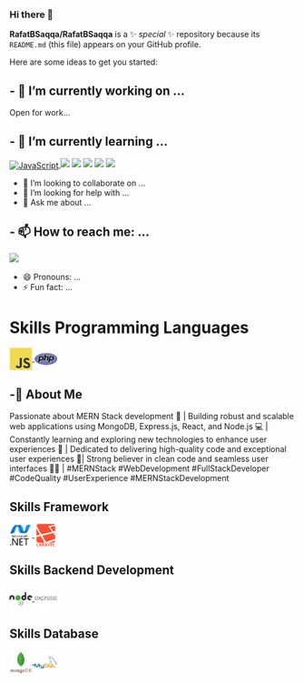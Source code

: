 ### Hi there 👋


**RafatBSaqqa/RafatBSaqqa** is a ✨ _special_ ✨ repository because its `README.md` (this file) appears on your GitHub profile.

Here are some ideas to get you started:

## - 🔭 I’m currently working on ...
Open for work...
## - 🌱 I’m currently learning ...  

<a href="https://developer.mozilla.org/en-US/docs/Web/JavaScript" target="blank">
<img align="center" src="https://raw.githubusercontent.com/devicons/devicon/master/icons/javascript/javascript-original.svg](https://img.shields.io/badge/Bootstrap-563D7C?style=for-the-badge&logo=bootstrap&logoColor=white)" alt="JavaScript" height="40" width="40" />
</a>
 <img src="https://img.shields.io/badge/Express%20js-000000?style=for-the-badge&logo=express&logoColor=white" />    
 <img src="https://img.shields.io/badge/firebase-ffca28?style=for-the-badge&logo=firebase&logoColor=black" />    
 <img src="https://img.shields.io/badge/JWT-000000?style=for-the-badge&logo=JSON%20web%20tokens&logoColor=white" />    
 <img src="https://img.shields.io/badge/Laravel-FF2D20?style=for-the-badge&logo=laravel&logoColor=white" />    
 <img src="https://img.shields.io/badge/next%20js-000000?style=for-the-badge&logo=nextdotjs&logoColor=white" />    


- 👯 I’m looking to collaborate on ...
- 🤔 I’m looking for help with ...
- 💬 Ask me about ...
## - 📫 How to reach me: ...
 <img src="https://img.shields.io/badge/Gmail-D14836?style=for-the-badge&logo=gmail&logoColor=white" />    

- 😄 Pronouns: ...
- ⚡ Fun fact: ...

# Skills Programming Languages

<a href="https://developer.mozilla.org/en-US/docs/Web/JavaScript" target="blank">
<img align="center" src="https://raw.githubusercontent.com/devicons/devicon/master/icons/javascript/javascript-original.svg" alt="JavaScript" height="40" width="40" />
</a>
<a href="https://www.php.net" target="blank">
<img align="center" src="https://raw.githubusercontent.com/devicons/devicon/master/icons/php/php-original.svg" alt="PHP" height="40" width="40" />
</a>



## -🚀 About Me 
Passionate about MERN Stack development 🚀 | Building robust and scalable web applications using
MongoDB,
Express.js,
React, 
and 
Node.js 💻
 | Constantly learning and exploring new technologies to enhance user experiences 🌟 | Dedicated to delivering high-quality code and exceptional user experiences 💯| Strong believer in clean code and seamless user interfaces 👨‍💻 |
  #MERNStack #WebDevelopment #FullStackDeveloper #CodeQuality #UserExperience  #MERNStackDevelopment 

## Skills Framework
<a href="https://dotnet.microsoft.com/" target="blank">
<img align="center" src="https://raw.githubusercontent.com/devicons/devicon/master/icons/dot-net/dot-net-original-wordmark.svg" alt="Dotnet" height="40" width="40" />
</a>
<a href="https://laravel.com/" target="blank">
<img align="center" src="https://raw.githubusercontent.com/devicons/devicon/master/icons/laravel/laravel-plain-wordmark.svg" alt="Laravel" height="40" width="40" />
</a>

## Skills Backend Development
<a href="https://nodejs.org" target="blank">
<img align="center" src="https://raw.githubusercontent.com/devicons/devicon/master/icons/nodejs/nodejs-original-wordmark.svg" alt="Node.js" height="40" width="40" />
</a>
<a href="https://expressjs.com" target="blank">
<img align="center" src="https://raw.githubusercontent.com/devicons/devicon/master/icons/express/express-original-wordmark.svg" alt="Express" height="40" width="40" />
</a>

</a>


##  Skills Database

<a href="https://www.mongodb.com/" target="blank">
<img align="center" src="https://raw.githubusercontent.com/devicons/devicon/master/icons/mongodb/mongodb-original-wordmark.svg" alt="MongoDB" height="40" width="40" />
</a>
<a href="https://www.mysql.com/" target="blank">
<img align="center" src="https://raw.githubusercontent.com/devicons/devicon/master/icons/mysql/mysql-original-wordmark.svg" alt="MySQL" height="40" width="40" />
</a>

